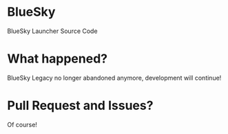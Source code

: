 # BlueSky
 BlueSky Launcher Source Code
 
 # What happened?
 BlueSky Legacy no longer abandoned anymore, development will continue!
 
 # Pull Request and Issues?
 Of course!
